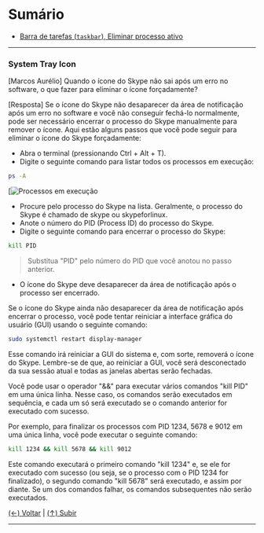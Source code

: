 # Sumário

- [Barra de tarefas (`taskbar`), Eliminar processo ativo](#system-tray-icon "Barra de tarefas (`taskbar`), Eliminar processo ativo")

------------

### System Tray Icon

[Marcos Aurélio]
Quando o ícone do Skype não sai após um erro no software, o que fazer para eliminar o ícone forçadamente?

[Resposta]
Se o ícone do Skype não desaparecer da área de notificação após um erro no software e você não conseguir fechá-lo normalmente, pode ser necessário encerrar o processo do Skype manualmente para remover o ícone. Aqui estão alguns passos que você pode seguir para eliminar o ícone do Skype forçadamente:

- Abra o terminal (pressionando Ctrl + Alt + T).
- Digite o seguinte comando para listar todos os processos em execução:
```bash
ps -A
```

[![Processos em execução](https://github.com/systemboys/GTi_Laboratory/raw/main/Debian%20Linux%20e%20derivados/Processos%20em%20execu%C3%A7%C3%A3o/images/ps_-A.png "Processos em execução")

- Procure pelo processo do Skype na lista. Geralmente, o processo do Skype é chamado de skype ou skypeforlinux.
- Anote o número do PID (Process ID) do processo do Skype.
- Digite o seguinte comando para encerrar o processo do Skype:
```bash
kill PID
```

> Substitua "PID" pelo número do PID que você anotou no passo anterior.

- O ícone do Skype deve desaparecer da área de notificação após o processo ser encerrado.

Se o ícone do Skype ainda não desaparecer da área de notificação após encerrar o processo, você pode tentar reiniciar a interface gráfica do usuário (GUI) usando o seguinte comando:

```bash
sudo systemctl restart display-manager
```

Esse comando irá reiniciar a GUI do sistema e, com sorte, removerá o ícone do Skype. Lembre-se de que, ao reiniciar a GUI, você será desconectado da sua sessão atual e todas as janelas abertas serão fechadas.

Você pode usar o operador "&&" para executar vários comandos "kill PID" em uma única linha. Nesse caso, os comandos serão executados em sequência, e cada um só será executado se o comando anterior for executado com sucesso.

Por exemplo, para finalizar os processos com PID 1234, 5678 e 9012 em uma única linha, você pode executar o seguinte comando:

```bash
kill 1234 && kill 5678 && kill 9012
```

Este comando executará o primeiro comando "kill 1234" e, se ele for executado com sucesso (ou seja, se o processo com o PID 1234 for finalizado), o segundo comando "kill 5678" será executado, e assim por diante. Se um dos comandos falhar, os comandos subsequentes não serão executados.

[(&larr;) Voltar](https://github.com/systemboys/GTi_Laboratory#laborat%C3%B3rio-gti "Voltar ao Sumário") | 
[(&uarr;) Subir](#sumario "Subir para o topo")

------------
